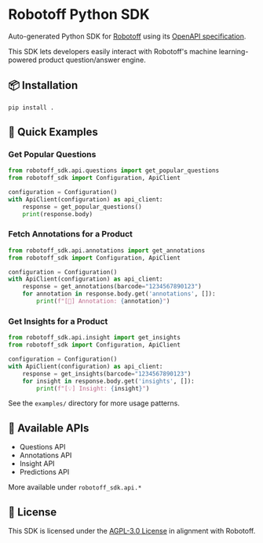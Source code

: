 # Robotoff Python SDK

Auto-generated Python SDK for [Robotoff](https://github.com/openfoodfacts/robotoff) using its [OpenAPI specification](https://openfoodfacts.github.io/robotoff/references/api/).

This SDK lets developers easily interact with Robotoff's machine learning-powered product question/answer engine.

## 📦 Installation

```bash
pip install .
```

## 🚀 Quick Examples

### Get Popular Questions
```python
from robotoff_sdk.api.questions import get_popular_questions
from robotoff_sdk import Configuration, ApiClient

configuration = Configuration()
with ApiClient(configuration) as api_client:
    response = get_popular_questions()
    print(response.body)
```

### Fetch Annotations for a Product
```python
from robotoff_sdk.api.annotations import get_annotations
from robotoff_sdk import Configuration, ApiClient

configuration = Configuration()
with ApiClient(configuration) as api_client:
    response = get_annotations(barcode="1234567890123")
    for annotation in response.body.get('annotations', []):
        print(f"[📝] Annotation: {annotation}")
```

### Get Insights for a Product
```python
from robotoff_sdk.api.insight import get_insights
from robotoff_sdk import Configuration, ApiClient

configuration = Configuration()
with ApiClient(configuration) as api_client:
    response = get_insights(barcode="1234567890123")
    for insight in response.body.get('insights', []):
        print(f"[💡] Insight: {insight}")
```

See the `examples/` directory for more usage patterns.

## 🧪 Available APIs

* Questions API
* Annotations API
* Insight API
* Predictions API

More available under `robotoff_sdk.api.*`

## 🔗 License

This SDK is licensed under the [AGPL-3.0 License](LICENSE) in alignment with Robotoff. 